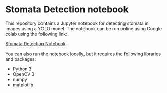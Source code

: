 # Stomata Detection notebook

This repository contains a Jupyter notebook for detecting stomata in images using a YOLO model. The notebook can be run online using Google colab using the following link:

[Stomata Detection Notebook](https://colab.research.google.com/github/joheras/Stomata/blob/master/notebooks/StomataDetection.ipynb).

You can also run the notebook locally, but it requires the following libraries and packages:

  * Python 3
  * OpenCV 3
  * numpy
  * matplotlib



